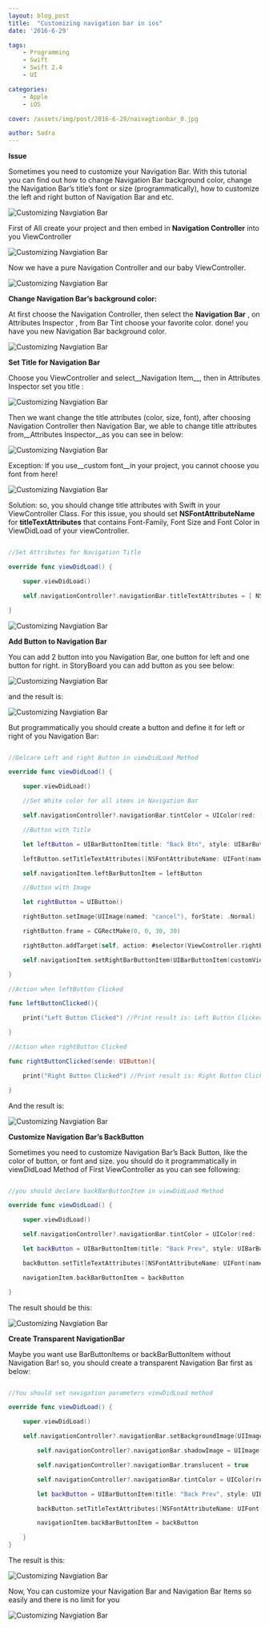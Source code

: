 ```yaml
---
layout: blog_post
title:  "Customizing navigation bar in ios"
date: '2016-6-29'

tags:
    - Programming
    - Swift
    - Swift 2.4
    - UI

categories:
    - Apple
    - iOS

cover: /assets/img/post/2016-6-29/naivagtionbar_0.jpg

author: Sadra
---
```



**Issue**

Sometimes you need to customize your Navigation Bar. With this tutorial you can find out how to change Navigation Bar background color, change the Navigation Bar’s title’s font or size (programmatically), how to customize the left and right button of Navigation Bar and etc.

![Customizing Navgiation Bar](/assets/img/post/2016-6-29/naivagtionbar_1.jpg)


First of All create your project and then embed in **Navigation Controller** into you ViewController

![Customizing Navgiation Bar](/assets/img/post/2016-6-29/naivagtionbar_2.jpg)

Now we have a pure Navigation Controller and our baby ViewController.

![Customizing Navgiation Bar](/assets/img/post/2016-6-29/naivagtionbar_.3jpg)

**Change Navigation Bar’s background color:**

At first choose the Navigation Controller, then select the **Navigation Bar** , on Attributes Inspector , from Bar Tint choose your favorite color. done! you have you new Navigation Bar background color.

![Customizing Navgiation Bar](/assets/img/post/2016-6-29/naivagtionbar_4.gif)

**Set Title for Navigation Bar**

Choose you ViewController and select__Navigation Item__, then in Attributes Inspector set you title :

![Customizing Navgiation Bar](/assets/img/post/2016-6-29/naivagtionbar_5.gif)

Then we want change the title attributes (color, size, font), after choosing Navigation Controller then Navigation Bar, we able to change title attributes from__Attributes Inspector__as you can see in below:

![Customizing Navgiation Bar](/assets/img/post/2016-6-29/naivagtionbar_6.jpg)

Exception: If you use__custom font__in your project, you cannot choose you font from here!

![Customizing Navgiation Bar](/assets/img/post/2016-6-29/naivagtionbar_7.jpg)

Solution: so, you should change title attributes with Swift in your ViewController Class. For this issue, you should set **NSFontAttributeName** for **titleTextAttributes** that contains Font-Family, Font Size and Font Color in ViewDidLoad of your viewController.

```swift

//Set Attributes for Navigation Title

override func viewDidLoad() {

    super.viewDidLoad()

    self.navigationController?.navigationBar.titleTextAttributes = [ NSFontAttributeName: UIFont(name: "IRANSans", size: 16.0)!, NSForegroundColorAttributeName: UIColor.whiteColor()]

}

```

![Customizing Navgiation Bar](/assets/img/post/2016-6-29/naivagtionbar_8.jpg)

**Add Button to Navigation Bar**

You can add 2 button into you Navigation Bar, one button for left and one button for right. in StoryBoard you can add button as you see below:

![Customizing Navgiation Bar](/assets/img/post/2016-6-29/naivagtionbar_9.gif)

and the result is:

![Customizing Navgiation Bar](/assets/img/post/2016-6-29/naivagtionbar10_.jpg)

But programmatically you should create a button and define it for left or right of you Navigation Bar:

```swift

//Delcare Left and right Button in viewDidLoad Method

override func viewDidLoad() {

    super.viewDidLoad()

    //Set White color for all items in Navigation Bar

    self.navigationController?.navigationBar.tintColor = UIColor(red: (255/255.0), green: (255/255.0), blue: (255/255.0), alpha: 1.0)

    //Button with Title

    let leftButton = UIBarButtonItem(title: "Back Btn", style: UIBarButtonItemStyle.Plain, target: self, action: #selector(ViewController.leftButtonClicked))

    leftButton.setTitleTextAttributes([NSFontAttributeName: UIFont(name: "IRANSans", size: 15)!, NSForegroundColorAttributeName: UIColor.whiteColor()], forState: UIControlState.Normal) //You can declare specefiec color for each item you want too

    self.navigationItem.leftBarButtonItem = leftButton

    //Button with Image

    let rightButton = UIButton()

    rightButton.setImage(UIImage(named: "cancel"), forState: .Normal)

    rightButton.frame = CGRectMake(0, 0, 30, 30)

    rightButton.addTarget(self, action: #selector(ViewController.rightButtonClicked), forControlEvents: .TouchUpInside)

    self.navigationItem.setRightBarButtonItem(UIBarButtonItem(customView: rightButton), animated: true);

}

//Action when leftButton Clicked

func leftButtonClicked(){

    print("Left Button Clicked") //Print result is: Left Button Clicked

}

//Action when rightButton Clicked

func rightButtonClicked(sende: UIButton){

    print("Right Button Clicked") //Print result is: Right Button Clicked

}

```

And the result is:

![Customizing Navgiation Bar](/assets/img/post/2016-6-29/naivagtionbar_11.jpg)

**Customize Navigation Bar’s BackButton**

Sometimes you need to customize Navigation Bar’s Back Button, like the color of button, or font and size. you should do it programmatically in viewDidLoad Method of First ViewController as you can see following:

```swift

//you should declare backBarButtonItem in viewDidLoad Method

override func viewDidLoad() {

    super.viewDidLoad()

    self.navigationController?.navigationBar.tintColor = UIColor(red: (255/255.0), green: (255/255.0), blue: (255/255.0), alpha: 1.0)

    let backButton = UIBarButtonItem(title: "Back Prev", style: UIBarButtonItemStyle.Plain, target: self, action: nil)

    backButton.setTitleTextAttributes([NSFontAttributeName: UIFont(name: "IRANSans", size: 14)!], forState: UIControlState.Normal)

    navigationItem.backBarButtonItem = backButton

}

```

The result should be this:

![Customizing Navgiation Bar](/assets/img/post/2016-6-29/naivagtionbar_12.jpg)

**Create Transparent NavigationBar**

Maybe you want use BarButtonItems or backBarButtonItem without Navigation Bar! so, you should create a transparent Navigation Bar first as below:

```swift

//You should set navigation parameters viewDidLoad method

override func viewDidLoad() {

    super.viewDidLoad()

    self.navigationController?.navigationBar.setBackgroundImage(UIImage(), forBarMetrics: .Default)

        self.navigationController?.navigationBar.shadowImage = UIImage()

        self.navigationController?.navigationBar.translucent = true

        self.navigationController?.navigationBar.tintColor = UIColor(red: (0/255.0), green: (0/255.0), blue: (0/255.0), alpha: 1.0)

        let backButton = UIBarButtonItem(title: "Back Prev", style: UIBarButtonItemStyle.Plain, target: self, action: nil)

        backButton.setTitleTextAttributes([NSFontAttributeName: UIFont(name: "IRANSans", size: 14)!], forState: UIControlState.Normal)

        navigationItem.backBarButtonItem = backButton

    }
}

```

The result is this:

![Customizing Navgiation Bar](/assets/img/post/2016-6-29/naivagtionbar_13.jpg)

Now, You can customize your Navigation Bar and Navigation Bar Items so easily and there is no limit for you

![Customizing Navgiation Bar](/assets/img/post/2016-6-29/naivagtionbar_14.jpg)

